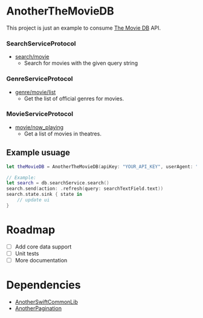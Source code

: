 # AnotherTheMovieDB

This project is just an example to consume [The Movie DB](https://www.themoviedb.org) API.


### SearchServiceProtocol

* [search/movie](https://developers.themoviedb.org/3/search/search-movies)
  * Search for movies with the given query string

### GenreServiceProtocol

* [genre/movie/list](https://developers.themoviedb.org/3/movies/get-now-playing)
  * Get the list of official genres for movies.

### MovieServiceProtocol

* [movie/now_playing](https://developers.themoviedb.org/3/movies/get-now-playing)
  * Get a list of movies in theatres.


## Example usuage
```swift
let theMovieDB = AnotherTheMovieDB(apiKey: "YOUR_API_KEY", userAgent: "YOUR_USER_AGENT", language: .en_US, network: network)

// Example:
let search = db.searchService.search()
search.send(action: .refresh(query: searchTextField.text))
search.state.sink { state in
    // update ui
}
```

# Roadmap
- [ ] Add core data support
- [ ] Unit tests
- [ ] More documentation

# Dependencies
* [AnotherSwiftCommonLib](https://github.com/rexcosta/AnotherSwiftCommonLib)
* [AnotherPagination](https://github.com/rexcosta/AnotherPagination)

